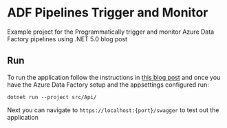 # ADF Pipelines Trigger and Monitor

Example project for the Programmatically trigger and monitor Azure Data Factory pipelines using .NET 5.0 blog post


## Run


To run the application follow the instructions in [this blog post](https://www.rubicon-world.com/blog/2021/12/programmatically-trigger-and-monitor-azure-data-factory/) and once you have the Azure Data Factory setup and the appsettings configured run:

```
dotnet run --project src/Api/
```

Next you can navigate to `https://localhost:{port}/swagger` to test out the application